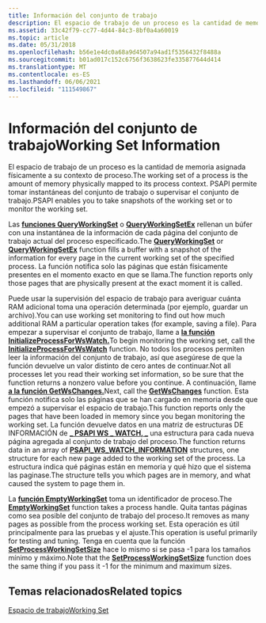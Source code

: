```yaml
---
title: Información del conjunto de trabajo
description: El espacio de trabajo de un proceso es la cantidad de memoria asignada físicamente a su contexto de proceso. PSAPI permite tomar instantáneas del conjunto de trabajo o supervisar el conjunto de trabajo.
ms.assetid: 33c42f79-cc77-4d44-84c3-8bf0a4a60019
ms.topic: article
ms.date: 05/31/2018
ms.openlocfilehash: b56e1e4dc0a68a9d4507a94ad1f5356432f8488a
ms.sourcegitcommit: b01ad017c152c6756f3638623fe335877644d414
ms.translationtype: MT
ms.contentlocale: es-ES
ms.lasthandoff: 06/06/2021
ms.locfileid: "111549867"
---
```

# <a name="working-set-information"></a><span data-ttu-id="e15ba-104">Información del conjunto de trabajo</span><span class="sxs-lookup"><span data-stu-id="e15ba-104">Working Set Information</span></span>

<span data-ttu-id="e15ba-105">El espacio de trabajo de un proceso es la cantidad de memoria asignada físicamente a su contexto de proceso.</span><span class="sxs-lookup"><span data-stu-id="e15ba-105">The working set of a process is the amount of memory physically mapped to its process context.</span></span> <span data-ttu-id="e15ba-106">PSAPI permite tomar instantáneas del conjunto de trabajo o supervisar el conjunto de trabajo.</span><span class="sxs-lookup"><span data-stu-id="e15ba-106">PSAPI enables you to take snapshots of the working set or to monitor the working set.</span></span>

<span data-ttu-id="e15ba-107">Las [**funciones QueryWorkingSet**](/windows/desktop/api/Psapi/nf-psapi-queryworkingset) o [**QueryWorkingSetEx**](/windows/desktop/api/Psapi/nf-psapi-queryworkingsetex) rellenan un búfer con una instantánea de la información de cada página del conjunto de trabajo actual del proceso especificado.</span><span class="sxs-lookup"><span data-stu-id="e15ba-107">The [**QueryWorkingSet**](/windows/desktop/api/Psapi/nf-psapi-queryworkingset) or [**QueryWorkingSetEx**](/windows/desktop/api/Psapi/nf-psapi-queryworkingsetex) function fills a buffer with a snapshot of the information for every page in the current working set of the specified process.</span></span> <span data-ttu-id="e15ba-108">La función notifica solo las páginas que están físicamente presentes en el momento exacto en que se llama.</span><span class="sxs-lookup"><span data-stu-id="e15ba-108">The function reports only those pages that are physically present at the exact moment it is called.</span></span>

<span data-ttu-id="e15ba-109">Puede usar la supervisión del espacio de trabajo para averiguar cuánta RAM adicional toma una operación determinada (por ejemplo, guardar un archivo).</span><span class="sxs-lookup"><span data-stu-id="e15ba-109">You can use working set monitoring to find out how much additional RAM a particular operation takes (for example, saving a file).</span></span> <span data-ttu-id="e15ba-110">Para empezar a supervisar el conjunto de trabajo, llame a [**la función InitializeProcessForWsWatch.**](/windows/desktop/api/Psapi/nf-psapi-initializeprocessforwswatch)</span><span class="sxs-lookup"><span data-stu-id="e15ba-110">To begin monitoring the working set, call the [**InitializeProcessForWsWatch**](/windows/desktop/api/Psapi/nf-psapi-initializeprocessforwswatch) function.</span></span> <span data-ttu-id="e15ba-111">No todos los procesos permiten leer la información del conjunto de trabajo, así que asegúrese de que la función devuelve un valor distinto de cero antes de continuar.</span><span class="sxs-lookup"><span data-stu-id="e15ba-111">Not all processes let you read their working set information, so be sure that the function returns a nonzero value before you continue.</span></span> <span data-ttu-id="e15ba-112">A continuación, llame [**a la función GetWsChanges.**](/windows/desktop/api/Psapi/nf-psapi-getwschanges)</span><span class="sxs-lookup"><span data-stu-id="e15ba-112">Next, call the [**GetWsChanges**](/windows/desktop/api/Psapi/nf-psapi-getwschanges) function.</span></span> <span data-ttu-id="e15ba-113">Esta función notifica solo las páginas que se han cargado en memoria desde que empezó a supervisar el espacio de trabajo.</span><span class="sxs-lookup"><span data-stu-id="e15ba-113">This function reports only the pages that have been loaded in memory since you began monitoring the working set.</span></span> <span data-ttu-id="e15ba-114">La función devuelve datos en una matriz de estructuras DE INFORMACIÓN de [**\_ PSAPI WS \_ WATCH, \_**](/windows/desktop/api/Psapi/ns-psapi-psapi_ws_watch_information) una estructura para cada nueva página agregada al conjunto de trabajo del proceso.</span><span class="sxs-lookup"><span data-stu-id="e15ba-114">The function returns data in an array of [**PSAPI\_WS\_WATCH\_INFORMATION**](/windows/desktop/api/Psapi/ns-psapi-psapi_ws_watch_information) structures, one structure for each new page added to the working set of the process.</span></span> <span data-ttu-id="e15ba-115">La estructura indica qué páginas están en memoria y qué hizo que el sistema las paginase.</span><span class="sxs-lookup"><span data-stu-id="e15ba-115">The structure tells you which pages are in memory, and what caused the system to page them in.</span></span>

<span data-ttu-id="e15ba-116">La [**función EmptyWorkingSet**](/windows/desktop/api/Psapi/nf-psapi-emptyworkingset) toma un identificador de proceso.</span><span class="sxs-lookup"><span data-stu-id="e15ba-116">The [**EmptyWorkingSet**](/windows/desktop/api/Psapi/nf-psapi-emptyworkingset) function takes a process handle.</span></span> <span data-ttu-id="e15ba-117">Quita tantas páginas como sea posible del conjunto de trabajo del proceso.</span><span class="sxs-lookup"><span data-stu-id="e15ba-117">It removes as many pages as possible from the process working set.</span></span> <span data-ttu-id="e15ba-118">Esta operación es útil principalmente para las pruebas y el ajuste.</span><span class="sxs-lookup"><span data-stu-id="e15ba-118">This operation is useful primarily for testing and tuning.</span></span> <span data-ttu-id="e15ba-119">Tenga en cuenta que la función [**SetProcessWorkingSetSize**](/windows/desktop/api/memoryapi/nf-memoryapi-setprocessworkingsetsize) hace lo mismo si se pasa -1 para los tamaños mínimo y máximo.</span><span class="sxs-lookup"><span data-stu-id="e15ba-119">Note that the [**SetProcessWorkingSetSize**](/windows/desktop/api/memoryapi/nf-memoryapi-setprocessworkingsetsize) function does the same thing if you pass it -1 for the minimum and maximum sizes.</span></span>

## <a name="related-topics"></a><span data-ttu-id="e15ba-120">Temas relacionados</span><span class="sxs-lookup"><span data-stu-id="e15ba-120">Related topics</span></span>

<dl> <dt>

[<span data-ttu-id="e15ba-121">Espacio de trabajo</span><span class="sxs-lookup"><span data-stu-id="e15ba-121">Working Set</span></span>](/windows/desktop/Memory/working-set)
</dt> </dl>

 

 